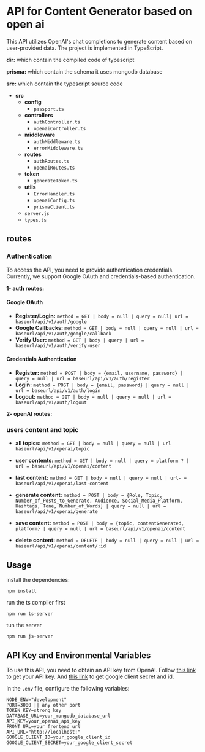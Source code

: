 # API for Content Generator based on open ai

This API utilizes OpenAI's chat completions to generate content based on user-provided data. The project is implemented in TypeScript.

**dir:** which contain the compiled code of typescript

**prisma:** which contain the schema it uses mongodb database

**src:** which contain the typescript source code

-   **src**
    -   **config**
        -   `passport.ts`
    -   **controllers**
        -   `authController.ts`
        -   `openaiController.ts`
    -   **middleware**
        -   `authMiddleware.ts`
        -   `errorMiddleware.ts`
    -   **routes**
        -   `authRoutes.ts`
        -   `openaiRoutes.ts`
    -   **token**
        -   `generateToken.ts`
    -   **utils**
        -   `ErrorHandler.ts`
        -   `openaiConfig.ts`
        -   `prismaClient.ts`
    -   `server.js`
    -   `types.ts`

## routes

### Authentication

To access the API, you need to provide authentication credentials. Currently, we support Google OAuth and credentials-based authentication.

**1- auth routes:**

#### Google OAuth

-   **Register/Login:** `method = GET | body = null | query = null| url = baseurl/api/v1/auth/google`
-   **Google Callbacks:** `method = GET | body = null | query = null | url = baseurl/api/v1/auth/google/callback`
-   **Verify User:** `method = GET | body | query | url = baseurl/api/v1/auth/verify-user`

#### Credentials Authentication

-   **Register:** `method = POST | body = {email, username, password} | query = null | url = baseurl/api/v1/auth/register`
-   **Login:** `method = POST | body = {email, password} | query = null | url = baseurl/api/v1/auth/login`
-   **Logout:** `method = GET | body = null | query = null | url = baseurl/api/v1/auth/logout`

**2- openAI routes:**

### users content and topic

-   **all topics:** `method = GET | body = null | query = null | url baseurl/api/v1/openai/topic`

-   **user contents:** `method = GET | body = null | query = platform ? | url = baseurl/api/v1/openai/content`

-   **last content:** `method = GET | body = null | query = null | url- = baseurl/api/v1/openai/last-content`

-   **generate content:** `method = POST | body = {Role, Topic, Number_of_Posts_to_Generate, Audience, Social_Media_Platform, Hashtags, Tone, Number_of_Words} | query = null | url = baseurl/api/v1/openai/generate`

-   **save content:** `method = POST | body = {topic, contentGenerated, platform} | query = null | url = baseurl/api/v1/openai/content`

-   **delete content:** `method = DELETE | body = null | query = null | url = baseurl/api/v1/openai/content/:id`

## Usage

install the dependencies:

```shell
npm install
```

run the ts compiler first

```shell
npm run ts-server
```

tun the server

```shell
npm run js-server
```

## API Key and Environmental Variables

To use this API, you need to obtain an API key from OpenAI. Follow [this link](https://platform.openai.com/) to get your API key. And [this link](https://console.cloud.google.com/) to get google client secret and id.

In the `.env` file, configure the following variables:

```dotenv
NODE_ENV="development"
PORT=3000 || any other port
TOKEN_KEY=strong_key
DATABASE_URL=your_mongodb_database_url
API_KEY=your_openai_api_key
FRONT_URL=your_frontend_url
API_URL="http://localhost:"
GOOGLE_CLIENT_ID=your_google_client_id
GOOGLE_CLIENT_SECRET=your_google_client_secret
```
